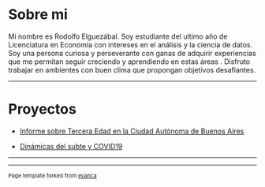 <br><br>

# Sobre mi

Mi nombre es Rodolfo Elguezábal. Soy estudiante del ultimo año de Licenciatura en Economía con intereses en el análisis y la ciencia de datos.
Soy una persona curiosa y perseverante con ganas de adquirir experiencias que me permitan seguir creciendo y aprendiendo en estas áreas .
Disfruto trabajar en ambientes con buen clima que propongan objetivos desafiantes.

---
# Proyectos

<!--
## Data Science 

[Project 1 Title](/sample_page)
<img src="images/dummy_thumbnail.jpg?raw=true"/>

---

### Data Analytics
-->

- [Informe sobre Tercera Edad en la Ciudad Autónoma de Buenos Aires](/pdf/Informe%20Tercera%20Edad%20Dic24.pdf)

- [Dinámicas del subte y COVID19](/informe_subte.md)



---




---
<p style="font-size:11px">Page template forked from <a href="https://github.com/evanca/quick-portfolio">evanca</a></p>
<!-- Remove above link if you don't want to attibute -->
